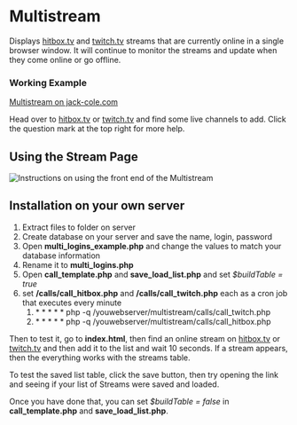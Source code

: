 # Multistream
Displays [hitbox.tv](http://www.hitbox.tv/) and [twitch.tv](http://www.twitch.tv/) streams that are currently online in a single browser window. It will continue to monitor the streams and update when they come online or go offline.

### Working Example

[Multistream on jack-cole.com](http://www.jack-cole.com/multistream/)

Head over to [hitbox.tv](http://www.hitbox.tv/) or [twitch.tv](http://www.twitch.tv/) and find some live channels to add. Click the question mark at the top right for more help.


## Using the Stream Page

![Instructions on using the front end of the Multistream](http://www.jack-cole.com/multistream/img/help.jpg)



## Installation on your own server

1. Extract files to folder on server
2. Create database on your server and save the name, login, password
3. Open **multi_logins_example.php** and change the values to match your database information
4. Rename it to **multi_logins.php**
5. Open **call_template.php** and **save_load_list.php** and set *$buildTable = true*
6. set **/calls/call_hitbox.php** and **/calls/call_twitch.php** each as a cron job that executes every minute
	1. \*	\*	\*	\*	\*	php -q /youwebserver/multistream/calls/call_twitch.php
	2. \*	\*	\*	\*	\*	php -q /youwebserver/multistream/calls/call_hitbox.php

Then to test it, go to **index.html**, then find an online stream on [hitbox.tv](http://www.hitbox.tv/) or [twitch.tv](http://www.twitch.tv/) and then add it to the list and wait 10 seconds. If a stream appears, then the everything works with the streams table.

To test the saved list table, click the save button, then try opening the link and seeing if your list of Streams were saved and loaded.

Once you have done that, you can set *$buildTable = false* in **call_template.php** and **save_load_list.php**.